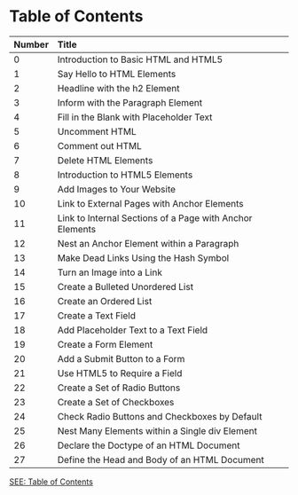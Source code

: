 # Table of Contents

Number | Title |
| ------------- |:-------------|
0 | Introduction to Basic HTML and HTML5 |
1 | Say Hello to HTML Elements |
2 | Headline with the h2 Element |
3 | Inform with the Paragraph Element | 
4 | Fill in the Blank with Placeholder Text | 
5 | Uncomment HTML | 
6 | Comment out HTML | 
7 | Delete HTML Elements | 
8 | Introduction to HTML5 Elements | 
9 | Add Images to Your Website | 
10 | Link to External Pages with Anchor Elements | 
11 | Link to Internal Sections of a Page with Anchor Elements | 
12 | Nest an Anchor Element within a Paragraph | 
13 | Make Dead Links Using the Hash Symbol | 
14 | Turn an Image into a Link | 
15 | Create a Bulleted Unordered List | 
16 | Create an Ordered List | 
17 | Create a Text Field | 
18 | Add Placeholder Text to a Text Field | 
19 | Create a Form Element | 
20 | Add a Submit Button to a Form | 
21 | Use HTML5 to Require a Field | 
22 | Create a Set of Radio Buttons | 
23 | Create a Set of Checkboxes | 
24 | Check Radio Buttons and Checkboxes by Default | 
25 | Nest Many Elements within a Single div Element | 
26 | Declare the Doctype of an HTML Document | 
27 | Define the Head and Body of an HTML Document | 

[SEE: Table of Contents](Table-of-Contents.md)